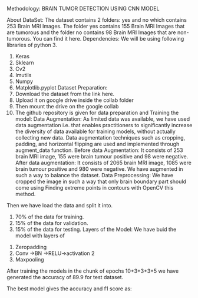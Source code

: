 Methodology:
BRAIN TUMOR DETECTION USING CNN MODEL
 
About DataSet:
The dataset contains 2 folders: yes and no which contains 253 Brain MRI Images. The folder yes contains 155 Brain MRI Images that are tumorous and the folder no contains 98 Brain MRI Images that are non-tumorous. You can find it here.
Dependencies:
We will be using following libraries of python 3.
1.	Keras
2.	Sklearn
3.	Cv2
4.	Imutils
5.	Numpy
6.	Matplotlib.pyplot
 Dataset Preparation:
1.	Download the dataset from the link here.
2.	 Upload it on google drive inside the collab folder 
3.	 Then mount the drive on the google collab
4.	The github repository is given  for data preparation and Training the model: 
Data Augmentation:
As limited data was available, we have used data augmentation i.e. that enables practitioners to significantly increase the diversity of data available for training models, without actually collecting new data.
Data augmentation techniques such as cropping, padding, and horizontal flipping are used and implemented through augment_data function.
Before data Augmentation:
	It consists of 253 brain MRI image, 155 were brain tumour positive and 98 were negative.
After data augmentation:
	It consists of 2065 brain MRI image, 1085 were brain tumour positive and 980 were negative.
We have augmented in such a way to balance the dataset.
Data Preprocessing:
We have cropped the image in such a way that only brain boundary part should come using Finding extreme points in contours with OpenCV this method.
 
Then we have load the data and split it into.
1.	70% of the data for training.
2.	15% of the data for validation.
3.	15% of the data for testing.
Layers of the Model:
We have buid the model with layers of
1)	Zeropadding
2)	Conv ->BN ->RELU->activation 2
3)	Maxpooling 


After training the models in the chunk of epochs 10+3+3+3+5 we have generated the accuracy of 89.9 for test dataset.
 
The best model gives the accuracy and f1 score as:
 
